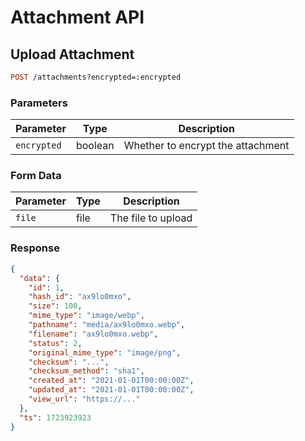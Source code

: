 # Attachment API

## Upload Attachment

```prolog
POST /attachments?encrypted=:encrypted
```

### Parameters

| Parameter   | Type    | Description                       |
| ----------- | ------- | --------------------------------- |
| `encrypted` | boolean | Whether to encrypt the attachment |

### Form Data

| Parameter | Type | Description        |
| --------- | ---- | ------------------ |
| `file`    | file | The file to upload |

### Response

```json
{
  "data": {
    "id": 1,
    "hash_id": "ax9lo0mxo",
    "size": 100,
    "mime_type": "image/webp",
    "pathname": "media/ax9lo0mxo.webp",
    "filename": "ax9lo0mxo.webp",
    "status": 2,
    "original_mime_type": "image/png",
    "checksum": "...",
    "checksum_method": "sha1",
    "created_at": "2021-01-01T00:00:00Z",
    "updated_at": "2021-01-01T00:00:00Z",
    "view_url": "https://..."
  },
  "ts": 1723923923
}
```
